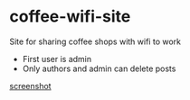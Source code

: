 # coffee-wifi-site
Site for sharing coffee shops with wifi to work

- First user is admin
- Only authors and admin can delete posts

[screenshot](ivanbaug.github.com/coffee-wifi-site/img/screenshot.png)
